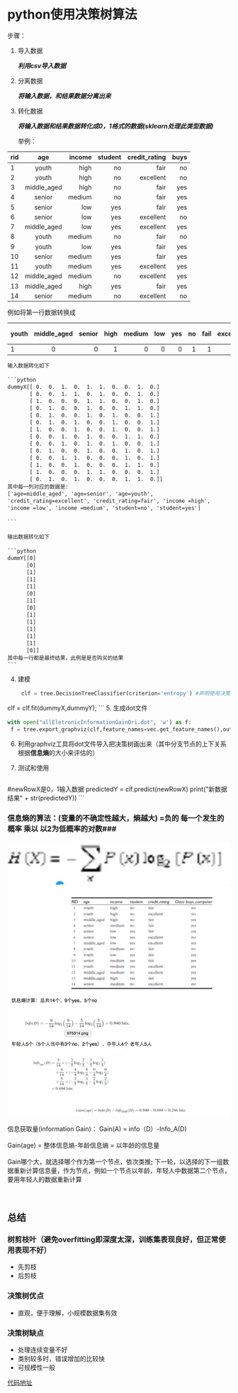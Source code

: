 # python使用决策树算法

步骤：

1. 导入数据
	
	***利用csv导入数据***
2. 分离数据

	***将输入数据，和结果数据分离出来***
	
3. 转化数据

	***将输入数据和结果数据转化成0，1格式的数据(sklearn处理此类型数据)***
	
	举例：
	
| rid | age |	income |	student | credit_rating | buys |
| --------- |:---------:| -----:|-----:|-----:|-----:|
| 1 | youth | high | no |	fair |	no |
| 2 | youth | high | no |	excellent | no |
| 3 |	middle_aged | high | no | fair | yes |
| 4 |	senior |	medium |	no | fair | yes |
| 5 |senior |	low | yes | fair | yes |
| 6 |	senior | low | yes | excellent |	no |
| 7 |	middle_aged |	low |	yes	 | excellent | yes |
| 8 | youth |	 medium | no | fair | no |
| 9 | youth |	low	 | yes |	fair | yes |
| 10 |	senior |	medium | yes | fair | yes |
| 11 |	youth |	medium | 	yes |	excellent | yes |
| 12 |	middle_aged |	medium | 	no	| excellent | yes |
| 13 |	middle_aged |	high | yes |	fair |	yes |
| 14 |	senior |	medium |	no |	excellent | no |


例如将第一行数据转换成

| youth |	middle_aged |	 senior |	high |	medium | low | yes | no |fail |	excellent | buy(结果) |
| --- |:--:| ---:|---:|---:|---:|---:|---:|---:|---:|---:|
| 1 | 0 | 0 | 1 | 0	| 0	 | 0 | 1 | 1 | 0 | 0 |	  



	
	
	输入数据转化如下
	
	```python
	dummyX[[ 0.  0.  1.  0.  1.  1.  0.  0.  1.  0.]
		   [ 0.  0.  1.  1.  0.  1.  0.  0.  1.  0.]
 		   [ 1.  0.  0.  0.  1.  1.  0.  0.  1.  0.]
   		   [ 0.  1.  0.  0.  1.  0.  0.  1.  1.  0.]
 		   [ 0.  1.  0.  0.  1.  0.  1.  0.  0.  1.]
 		   [ 0.  1.  0.  1.  0.  0.  1.  0.  0.  1.]
 		   [ 1.  0.  0.  1.  0.  0.  1.  0.  0.  1.]
		   [ 0.  0.  1.  0.  1.  0.  0.  1.  1.  0.]
 		   [ 0.  0.  1.  0.  1.  0.  1.  0.  0.  1.]
 		   [ 0.  1.  0.  0.  1.  0.  0.  1.  0.  1.]
 		   [ 0.  0.  1.  1.  0.  0.  0.  1.  0.  1.]
 		   [ 1.  0.  0.  1.  0.  0.  0.  1.  1.  0.]
 		   [ 1.  0.  0.  0.  1.  1.  0.  0.  0.  1.]
 		   [ 0.  1.  0.  1.  0.  0.  0.  1.  1.  0.]]
 	其中每一列对应的数据是:
 	['age=middle_aged', 'age=senior', 'age=youth', 'credit_rating=excellent', 'credit_rating=fair', 'income =high', 'income =low', 'income =medium', 'student=no', 'student=yes']

	```
	
	输出数据转化如下
	
	```python
	dummY[[0]
 		  [0]
 		  [1]
 		  [1]
 		  [1]
 		  [0]
 		  [1]
 		  [0]
 		  [1]
 		  [1]
 		  [1]
 		  [1]
 		  [1]
		  [0]]
	其中每一行都是最终结果，此例是是否购买的结果
	```
	
4. 建模

	```python
	 clf = tree.DecisionTreeClassifier(criterion='entropy') #声明使用决策树ID3算法
 clf = clf.fit(dummyX,dummyY);
	```
5. 生成dot文件
   
   ```python
   with open("allEletronicInformationGainOri.dot", 'w') as f:
    f = tree.export_graphviz(clf,feature_names=vec.get_feature_names(),out_file=f)
   ```
6. 利用graphviz工具将dot文件导入把决策树画出来（其中分支节点的上下关系根据<b>信息熵</b>的大小来评估的）

7. 测试和使用

	```python
#newRowX是0，1输入数据
predictedY = clf.predict(newRowX)
print("新数据结果" + str(predictedY))
	```
### 信息熵的算法：(变量的不确定性越大，熵越大)  =负的 每一个发生的概率 乘以 以2为低概率的对数###

<img src="img/xinxishanggongshi.png" />

<img src="img/xinxishang.png" />


信息获取量(information Gain)： Gain(A) = info（D）-Info_A(D)
<br>
<br>
Gain(age) = 整体信息熵-年龄信息熵 = 以年龄的信息量
<br>
<br>
Gain哪个大，就选择哪个作为第一个节点，依次类推;  下一轮，以选择的下一组数据重新计算信息量，作为节点，例如一个节点以年龄，年轻人中数据第二个节点，要用年轻人的数据重新计算

<br>


## 总结
### 树剪枝叶（避免overfitting即深度太深，训练集表现良好，但正常使用表现不好）
- 先剪枝
- 后剪枝

### 决策树优点
- 直观，便于理解，小规模数据集有效

### 决策树缺点
- 处理连续变量不好
- 类别较多时，错误增加的比较快
- 可规模性一般

[代码地址](https://github.com/CentMeng/deeplearning/blob/master/net/msj/decisiontree/DecisitonTree.py)
 

